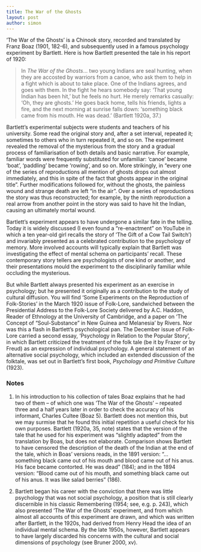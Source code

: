 ```yaml
---
title: The War of the Ghosts
layout: post
author: simon
---
```


‘The War of the Ghosts’ is a Chinook story, recorded and translated by Franz Boaz (1901, 182-6), and subsequently used in a famous psychology experiment by Bartlett. Here is how Bartlett presented the tale in his report of 1920:

>In *The War of the Ghosts*… two young Indians are seal hunting, when they are accosted by warriors from a canoe, who ask them to help in a fight which is about to take place. One of the Indians agrees, and goes with them. In the fight he hears somebody say: ‘That young Indian has been hit,’ but he feels no hurt. He merely remarks casually: ‘Oh, they are ghosts.’ He goes back home, tells his friends, lights a fire, and the next morning at sunrise falls down: ‘something black came from his mouth. He was dead.’ (Bartlett 1920a, 37.)
 
Bartlett’s experimental subjects were students and teachers of his university. Some read the original story and, after a set interval, repeated it; sometimes to others who in turn repeated it, and so on. The experiment revealed the removal of the mysterious from the story and a gradual process of familiarisation of both details and basic narrative. For example, familiar words were frequently substituted for unfamiliar: ‘canoe’ became ‘boat’, ‘paddling’ became ‘rowing’, and so on. More strikingly, in “every one of the series of reproductions all mention of ghosts drops out almost immediately, and this in spite of the fact that ghosts appear in the original title”. Further modifications followed for, without the ghosts, the painless wound and strange death are left “in the air”. Over a series of reproductions the story was thus reconstructed; for example, by the ninth reproduction a real arrow from another point in the story was said to have hit the Indian, causing an ultimately mortal wound.

Bartlett’s experiment appears to have undergone a similar fate in the telling. Today it is widely discussed (I even found a “re-enactment” on YouTube in which a ten year-old girl recalls the story of ‘The Gift of a Cow Tail Switch’) and invariably presented as a celebrated contribution to the psychology of memory. More involved accounts will typically explain that Bartlett was investigating the effect of mental schema on participants’ recall.  These contemporary story tellers are psychologists of one kind or another, and their presentations mould the experiment to the disciplinarily familiar while occluding the mysterious. 

But while Bartlett always presented his experiment as an exercise in psychology; but he presented it originally as a contribution to the study of cultural diffusion. You will find ‘Some Experiments on the Reproduction of Folk-Stories’ in the March 1920 issue of Folk-Lore, sandwiched between the Presidential Address to the Folk-Lore Society delivered by A.C. Haddon, Reader of Ethnology at the University of Cambridge, and a paper on ‘The Concept of “Soul-Substance” in New Guinea and Melanesia’ by Rivers. Nor was this a flash in Bartlett’s psychological pan. The December issue of Folk-Lore carried a second essay, ‘Psychology in Relation to the Popular Story’, in which Bartlett criticized the treatment of the folk tale (be it by Frazer or by Freud) as an expression of individual psychology. A general statement of an alternative social psychology, which included an extended discussion of the folktale, was set out in Bartlett’s first book, *Psychology and Primitive Culture* (1923).


### Notes

1. In his introduction to his collection of tales Boaz explains that he had two of them – of which one was ‘The War of the Ghosts’ – repeated three and a half years later in order to check the accuracy of his informant, Charles Cultee (Boaz 5). Bartlett does not mention this, but we may surmise that he found this initial repetition a useful check for his own purposes. Bartlett (1920a, 35, note) states that the version of the tale that he used for his experiment was “slightly adapted” from the translation by Boas, but does not elaborate. Comparison shows Bartlett to have censored the description of the death of the Indian at the end of the tale, which in Boas’ versions reads, in the 1891 version: “… something black came out of his mouth and blood came out of his anus. His face became contorted. He was dead” (184); and in the 1894 version: “Blood came out of his mouth, and something black came out of his anus. It was like salad berries” (186).

2. Bartlett began his career with the conviction that there was little psychology that was not social psychology, a position that is still clearly discernible in his classic Remembering (1954; see, e.g. p. 243), which also presented ‘The War of the Ghosts’ experiment, and from which almost all accounts of this experiment are drawn, and which was written after Bartlett, in the 1920s, had derived from Henry Head the idea of an individual mental schema. By the late 1950s, however, Bartlett appears to have largely discarded his concerns with the cultural and social dimensions of psychology (see Bruner 2000, xv).

